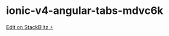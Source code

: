 # ionic-v4-angular-tabs-mdvc6k

[Edit on StackBlitz ⚡️](https://stackblitz.com/edit/ionic-v4-angular-tabs-mdvc6k)
